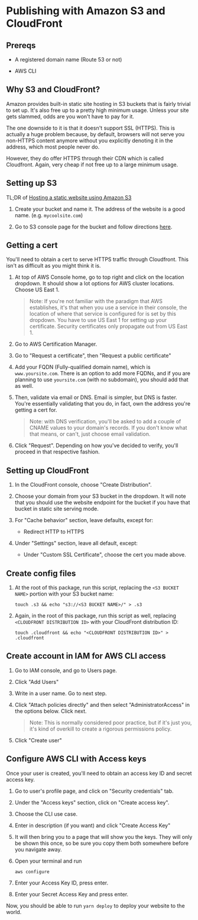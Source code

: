 # Publishing with Amazon S3 and CloudFront

## Prereqs

- A registered domain name (Route 53 or not)

- AWS CLI

## Why S3 and CloudFront?

Amazon provides built-in static site hosting in S3 buckets that is fairly trivial to set up. It's also free up to a pretty high minimum usage. Unless your site gets slammed, odds are you won't have to pay for it.

The one downside to it is that it doesn't support SSL (HTTPS). This is actually a huge problem because, by default, browsers will not serve you non-HTTPS content anymore without you explicitly denoting it in the address, which most people never do.

However, they do offer HTTPS through their CDN which is called Cloudfront. Again, very cheap if not free up to a large minimum usage.


## Setting up S3

TL;DR of [Hosting a static website using Amazon S3](https://docs.aws.amazon.com/AmazonS3/latest/userguide/WebsiteHosting.html)

1. Create your bucket and name it. The address of the website is a good name. (e.g. `mycoolsite.com`)

2. Go to S3 console page for the bucket and follow directions [here](https://docs.aws.amazon.com/AmazonS3/latest/userguide/EnableWebsiteHosting.html).

## Getting a cert

You'll need to obtain a cert to serve HTTPS traffic through Cloudfront. This isn't as difficult as you might think it is.

1. At top of AWS Console home, go to top right and click on the location dropdown. It should show a lot options for AWS cluster locations. Choose US East 1. 

    > Note: If you're not familiar with the paradigm that AWS establishes, it's that when you use a service in their console, the location of where that service is configured for is set by this dropdown. You have to use US East 1 for setting up your certificate. Security certificates only propagate out from US East 1.

1. Go to AWS Certification Manager. 

1. Go to "Request a certificate", then "Request a public certificate"

1. Add your FQDN (Fully-qualified domain name), which is `www.yoursite.com`. There is an option to add more FQDNs, and if you are planning to use `yoursite.com` (with no subdomain), you should add that as well.

1. Then, validate via email or DNS. Email is simpler, but DNS is faster. You're essentially validating that you do, in fact, own the address you're getting a cert for.

    > Note: with DNS verification, you'll be asked to add a couple of CNAME values to your domain's records. If you don't know what that means, or can't, just choose email validation.

1. Click "Request". Depending on how you've decided to verify, you'll proceed in that respective fashion.

## Setting up CloudFront

1. In the CloudFront console, choose "Create Distribution".

1. Choose your domain from your S3 bucket in the dropdown. It will note that you should use the website endpoint for the bucket if you have that bucket in static site serving mode.

1. For "Cache behavior" section, leave defaults, except for:
    - Redirect HTTP to HTTPS

1. Under "Settings" section, leave all default, except:
    - Under "Custom SSL Certificate", choose the cert you made above.

## Create config files

1. At the root of this package, run this script, replacing the `<S3 BUCKET NAME>` portion with your S3 bucket name:

    ```
    touch .s3 && echo "s3://<S3 BUCKET NAME>/" > .s3
    ```

1. Again, in the root of this package, run this script as well, replacing `<CLOUDFRONT DISTRIBUTION ID>` with your CloudFront distribution ID:

    ```
    touch .cloudfront && echo "<CLOUDFRONT DISTRIBUTION ID>" > .cloudfront
    ```

## Create account in IAM for AWS CLI access

1. Go to IAM console, and go to Users page.

1. Click "Add Users"

1. Write in a user name. Go to next step.

1. Click "Attach policies directly" and then select "AdministratorAccess" in the options below. Click next.

    > Note: This is normally considered poor practice, but if it's just you, it's kind of overkill to create a rigorous permissions policy.

1. Click "Create user"

## Configure AWS CLI with Access keys

Once your user is created, you'll need to obtain an access key ID and secret access key.

1. Go to user's profile page, and click on "Security credentials" tab.

1. Under the "Access keys" section, click on "Create access key".

1. Choose the CLI use case.

1. Enter in description (if you want) and click "Create Access Key"

1. It will then bring you to a page that will show you the keys. They will only be shown this once, so be sure you copy them both somewhere before you navigate away.

1. Open your terminal and run 

    ```
    aws configure
    ```

1. Enter your Access Key ID, press enter.

1. Enter your Secret Access Key and press enter.

Now, you should be able to run `yarn deploy` to deploy your website to the world.